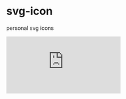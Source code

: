 # svg-icon
personal svg icons

<embed src="https://github.com/xiekun1992/svg-icon/blob/master/svg/arrow-down.svg" type="image/svg+xml"/>
